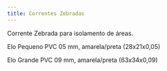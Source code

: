 ```yaml
---
title: Correntes Zebradas
---
```


Corrente Zebrada para isolamento de áreas.

Elo Pequeno PVC 05 mm, amarela/preta (28x21x0,05)

Elo Grande PVC 09 mm, amarela/preta (63x34x0,09)

